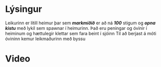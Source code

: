 # Lýsingur
Leikurinn er lítill heimur þar sem ___markmiðið___ er að ná ___100___ stigum og ___opna kistu___ með lykil sem spawnar í heimurinn.
Það eru peningar og óvinir í heiminum og hættulegir klettar sem fara beint í sjóinn
Til að berjast á móti óvininn kemur leikmaðurinn með byssu
# Video
